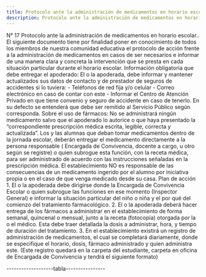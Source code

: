 ```yaml
---
title: Protocolo ante la administración de medicamentos en horario escolar.
description: Protocolo ante la administración de medicamentos en horario escolar.
---
```

N° 17 Protocolo ante la administración de medicamentos en horario escolar.. El siguiente documento tiene por finalidad poner en conocimiento de todos los miembros de nuestra comunidad educativa el protocolo de acción frente a la administración de medicamentos en casos de ser necesarios e informar de una manera clara y concreta la intervención que se presta en cada situación particular durante el horario escolar. Información obligatoria que debe entregar el apoderado: El o la apoderada, debe informar y mantener actualizados sus datos de contacto y de prestador de seguros de accidentes si lo tuviera: - Teléfonos de red fija y/o celular - Correo electrónico en caso de contar con este - Informar el Centro de Atención Privado en que tiene convenio y seguro de accidente en caso de tenerlo. En su defecto se entenderá que debe ser remitido al Servicio Público según corresponda.
Sobre el uso de fármacos: No se administrará ningún medicamento salvo que el apoderado lo autorice o que haya presentado la “correspondiente prescripción médica escrita, legible, correcta y actualizada”. Los y las alumnas que deban tomar medicamentos dentro de la jornada escolar, deberán entregar el medicamento directamente a la persona responsable ( Encargada de Convivencia, docente a cargo, u otro según se registre) o quien subrogue esta función, con la receta médica, para ser administrado de acuerdo con las instrucciones señaladas en la prescripción médica. El establecimiento NO es responsable de las consecuencias de un medicamento ingerido por el alumno por iniciativa propia o en el caso de que venga medicado desde su casa. Plan de acción 1. El o la apoderada debe dirigirse donde la Encargada de Convivencia Escolar o quien subrogue las funciones en ese momento (Inspector General) e informar la situación particular del niño o niña y el por qué del comienzo del tratamiento farmacológico. 2. El o la apoderada deberá hacer entrega de los fármacos a administrar en el establecimiento de forma semanal, quincenal o mensual, junto a la receta (fotocopia) otorgada por la o el médico. Esta debe traer detallada la dosis a administrar, hora, y tiempo de duración del tratamiento. 3. En el establecimiento existirá un registro de administración de medicamentos, el cual se completará diariamente, donde se especifique el horario, dosis, fármaco administrado y quien administra este. (Este registro quedará en la carpeta del estudiante, carpeta en oficina de Encargada de Convivencia y tendrá el siguiente formato)

-------------------tabla----------------

